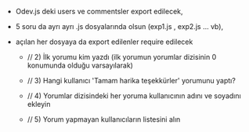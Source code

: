 

- Odev.js deki users ve commentsler export edilecek,
- 5 soru da ayrı ayrı .js dosyalarında olsun (exp1.js , exp2.js ... vb),
- açılan her dosyaya da export edilenler require edilecek


    - // 2) İlk yorumu kim yazdı (ilk yorumun yorumlar dizisinin 0 konumunda olduğu varsayılarak)

    - // 3) Hangi kullanıcı 'Tamam harika teşekkürler' yorumunu yaptı?



    - // 4) Yorumlar dizisindeki her yoruma kullanıcının adını ve soyadını ekleyin



    - // 5) Yorum yapmayan kullanıcıların listesini alın

